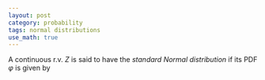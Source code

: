 ```yaml
---
layout: post
category: probability
tags: normal distributions
use_math: true
---
```


A continuous r.v. $Z$ is said to have the *standard Normal distribution* if its PDF $\varphi$ is given by

